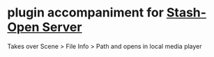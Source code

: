 # plugin accompaniment for [Stash-Open Server](https://github.com/feederbox826/StashOpen)

Takes over Scene > File Info > Path and opens in local media player